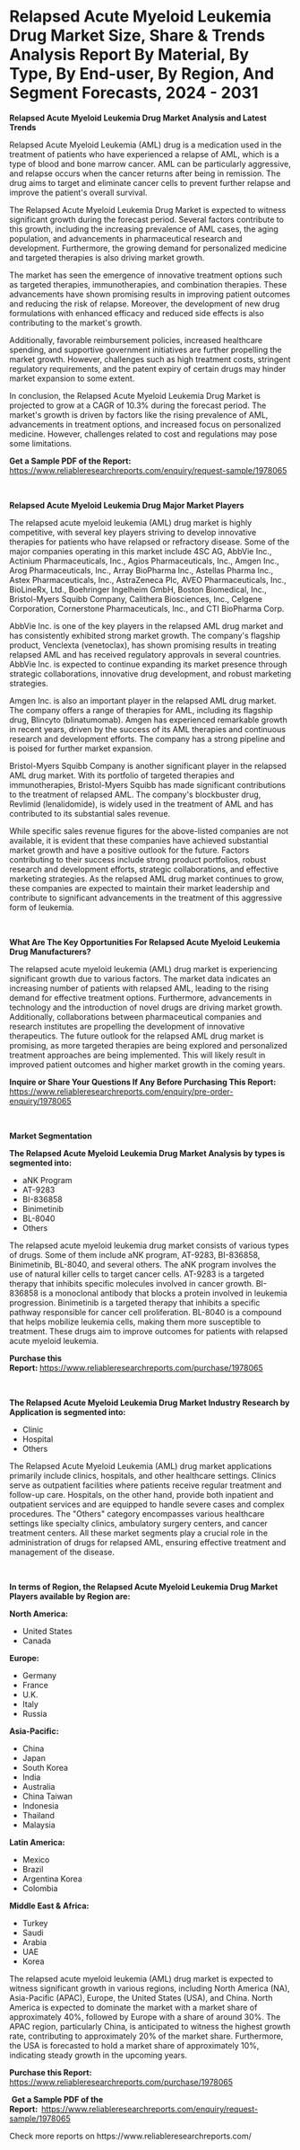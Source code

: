 <p><h1>Relapsed Acute Myeloid Leukemia Drug Market Size, Share & Trends Analysis Report By Material, By Type, By End-user, By Region, And Segment Forecasts, 2024 - 2031</h1></p><p><strong>Relapsed Acute Myeloid Leukemia Drug Market Analysis and Latest Trends</strong></p>
<p><p>Relapsed Acute Myeloid Leukemia (AML) drug is a medication used in the treatment of patients who have experienced a relapse of AML, which is a type of blood and bone marrow cancer. AML can be particularly aggressive, and relapse occurs when the cancer returns after being in remission. The drug aims to target and eliminate cancer cells to prevent further relapse and improve the patient's overall survival.</p><p>The Relapsed Acute Myeloid Leukemia Drug Market is expected to witness significant growth during the forecast period. Several factors contribute to this growth, including the increasing prevalence of AML cases, the aging population, and advancements in pharmaceutical research and development. Furthermore, the growing demand for personalized medicine and targeted therapies is also driving market growth.</p><p>The market has seen the emergence of innovative treatment options such as targeted therapies, immunotherapies, and combination therapies. These advancements have shown promising results in improving patient outcomes and reducing the risk of relapse. Moreover, the development of new drug formulations with enhanced efficacy and reduced side effects is also contributing to the market's growth.</p><p>Additionally, favorable reimbursement policies, increased healthcare spending, and supportive government initiatives are further propelling the market growth. However, challenges such as high treatment costs, stringent regulatory requirements, and the patent expiry of certain drugs may hinder market expansion to some extent.</p><p>In conclusion, the Relapsed Acute Myeloid Leukemia Drug Market is projected to grow at a CAGR of 10.3% during the forecast period. The market's growth is driven by factors like the rising prevalence of AML, advancements in treatment options, and increased focus on personalized medicine. However, challenges related to cost and regulations may pose some limitations.</p></p>
<p><strong>Get a Sample PDF of the Report:&nbsp;</strong> <a href="https://www.reliableresearchreports.com/enquiry/request-sample/1978065">https://www.reliableresearchreports.com/enquiry/request-sample/1978065</a></p>
<p>&nbsp;</p>
<p><strong>Relapsed Acute Myeloid Leukemia Drug Major Market Players</strong></p>
<p><p>The relapsed acute myeloid leukemia (AML) drug market is highly competitive, with several key players striving to develop innovative therapies for patients who have relapsed or refractory disease. Some of the major companies operating in this market include 4SC AG, AbbVie Inc., Actinium Pharmaceuticals, Inc., Agios Pharmaceuticals, Inc., Amgen Inc., Arog Pharmaceuticals, Inc., Array BioPharma Inc., Astellas Pharma Inc., Astex Pharmaceuticals, Inc., AstraZeneca Plc, AVEO Pharmaceuticals, Inc., BioLineRx, Ltd., Boehringer Ingelheim GmbH, Boston Biomedical, Inc., Bristol-Myers Squibb Company, Calithera Biosciences, Inc., Celgene Corporation, Cornerstone Pharmaceuticals, Inc., and CTI BioPharma Corp.</p><p>AbbVie Inc. is one of the key players in the relapsed AML drug market and has consistently exhibited strong market growth. The company's flagship product, Venclexta (venetoclax), has shown promising results in treating relapsed AML and has received regulatory approvals in several countries. AbbVie Inc. is expected to continue expanding its market presence through strategic collaborations, innovative drug development, and robust marketing strategies.</p><p>Amgen Inc. is also an important player in the relapsed AML drug market. The company offers a range of therapies for AML, including its flagship drug, Blincyto (blinatumomab). Amgen has experienced remarkable growth in recent years, driven by the success of its AML therapies and continuous research and development efforts. The company has a strong pipeline and is poised for further market expansion.</p><p>Bristol-Myers Squibb Company is another significant player in the relapsed AML drug market. With its portfolio of targeted therapies and immunotherapies, Bristol-Myers Squibb has made significant contributions to the treatment of relapsed AML. The company's blockbuster drug, Revlimid (lenalidomide), is widely used in the treatment of AML and has contributed to its substantial sales revenue.</p><p>While specific sales revenue figures for the above-listed companies are not available, it is evident that these companies have achieved substantial market growth and have a positive outlook for the future. Factors contributing to their success include strong product portfolios, robust research and development efforts, strategic collaborations, and effective marketing strategies. As the relapsed AML drug market continues to grow, these companies are expected to maintain their market leadership and contribute to significant advancements in the treatment of this aggressive form of leukemia.</p></p>
<p>&nbsp;</p>
<p><strong>What Are The Key Opportunities For Relapsed Acute Myeloid Leukemia Drug Manufacturers?</strong></p>
<p><p>The relapsed acute myeloid leukemia (AML) drug market is experiencing significant growth due to various factors. The market data indicates an increasing number of patients with relapsed AML, leading to the rising demand for effective treatment options. Furthermore, advancements in technology and the introduction of novel drugs are driving market growth. Additionally, collaborations between pharmaceutical companies and research institutes are propelling the development of innovative therapeutics. The future outlook for the relapsed AML drug market is promising, as more targeted therapies are being explored and personalized treatment approaches are being implemented. This will likely result in improved patient outcomes and higher market growth in the coming years.</p></p>
<p><strong>Inquire or Share Your Questions If Any Before Purchasing This Report:</strong> <a href="https://www.reliableresearchreports.com/enquiry/pre-order-enquiry/1978065">https://www.reliableresearchreports.com/enquiry/pre-order-enquiry/1978065</a></p>
<p>&nbsp;</p>
<p><strong>Market Segmentation</strong></p>
<p><strong>The Relapsed Acute Myeloid Leukemia Drug Market Analysis by types is segmented into:</strong></p>
<p><ul><li>aNK Program</li><li>AT-9283</li><li>BI-836858</li><li>Binimetinib</li><li>BL-8040</li><li>Others</li></ul></p>
<p><p>The relapsed acute myeloid leukemia drug market consists of various types of drugs. Some of them include aNK program, AT-9283, BI-836858, Binimetinib, BL-8040, and several others. The aNK program involves the use of natural killer cells to target cancer cells. AT-9283 is a targeted therapy that inhibits specific molecules involved in cancer growth. BI-836858 is a monoclonal antibody that blocks a protein involved in leukemia progression. Binimetinib is a targeted therapy that inhibits a specific pathway responsible for cancer cell proliferation. BL-8040 is a compound that helps mobilize leukemia cells, making them more susceptible to treatment. These drugs aim to improve outcomes for patients with relapsed acute myeloid leukemia.</p></p>
<p><strong>Purchase this Report:&nbsp;</strong><a href="https://www.reliableresearchreports.com/purchase/1978065">https://www.reliableresearchreports.com/purchase/1978065</a></p>
<p>&nbsp;</p>
<p><strong>The Relapsed Acute Myeloid Leukemia Drug Market Industry Research by Application is segmented into:</strong></p>
<p><ul><li>Clinic</li><li>Hospital</li><li>Others</li></ul></p>
<p><p>The Relapsed Acute Myeloid Leukemia (AML) drug market applications primarily include clinics, hospitals, and other healthcare settings. Clinics serve as outpatient facilities where patients receive regular treatment and follow-up care. Hospitals, on the other hand, provide both inpatient and outpatient services and are equipped to handle severe cases and complex procedures. The "Others" category encompasses various healthcare settings like specialty clinics, ambulatory surgery centers, and cancer treatment centers. All these market segments play a crucial role in the administration of drugs for relapsed AML, ensuring effective treatment and management of the disease.</p></p>
<p>&nbsp;</p>
<p><strong>In terms of Region, the Relapsed Acute Myeloid Leukemia Drug Market Players available by Region are:</strong></p>
<p>
    <p> <strong> North America: </strong>
        <ul>
            <li>United States</li>
            <li>Canada</li>
        </ul>
        </p> 
    <p> <strong> Europe: </strong>
        <ul>
            <li>Germany</li>
            <li>France</li>
            <li>U.K.</li>
            <li>Italy</li>
            <li>Russia</li>
        </ul>
        </p> 
    <p> <strong> Asia-Pacific: </strong>
        <ul>
            <li>China</li>
            <li>Japan</li>
            <li>South Korea</li>
            <li>India</li>
            <li>Australia</li>
            <li>China Taiwan</li>
            <li>Indonesia</li>
            <li>Thailand</li>
            <li>Malaysia</li>
        </ul>
        </p> 
    <p> <strong> Latin America: </strong>
        <ul>
            <li>Mexico</li>
            <li>Brazil</li>
            <li>Argentina Korea</li>
            <li>Colombia</li>
        </ul>
        </p> 
    <p> <strong> Middle East & Africa: </strong>
        <ul>
            <li>Turkey</li>
            <li>Saudi</li>
            <li>Arabia</li>
            <li>UAE</li>
            <li>Korea</li>
        </ul>
    </p>
    </p>
<p><p>The relapsed acute myeloid leukemia (AML) drug market is expected to witness significant growth in various regions, including North America (NA), Asia-Pacific (APAC), Europe, the United States (USA), and China. North America is expected to dominate the market with a market share of approximately 40%, followed by Europe with a share of around 30%. The APAC region, particularly China, is anticipated to witness the highest growth rate, contributing to approximately 20% of the market share. Furthermore, the USA is forecasted to hold a market share of approximately 10%, indicating steady growth in the upcoming years.</p></p>
<p><strong>Purchase this Report: </strong><a href="https://www.reliableresearchreports.com/purchase/1978065">https://www.reliableresearchreports.com/purchase/1978065</a></p>
<p>&nbsp;<strong>Get a Sample PDF of the Report:&nbsp;&nbsp;</strong><a href="https://www.reliableresearchreports.com/enquiry/request-sample/1978065">https://www.reliableresearchreports.com/enquiry/request-sample/1978065</a></p>
<p><strong></strong></p>
<p>Check more reports on https://www.reliableresearchreports.com/</p>
